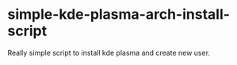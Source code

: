 # simple-kde-plasma-arch-install-script
Really simple script to install kde plasma and create new user.
